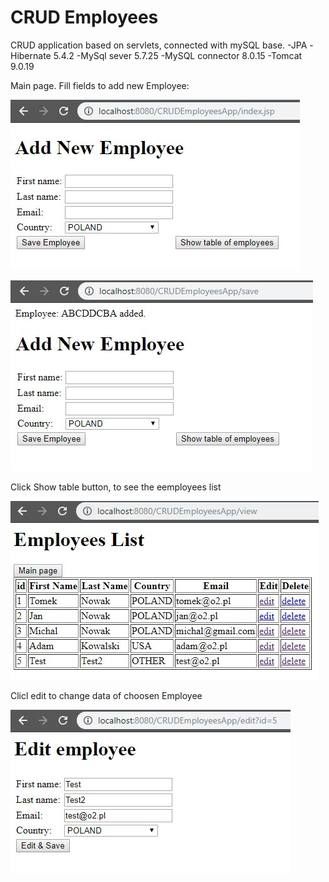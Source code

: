 # CRUD Employees

CRUD application based on servlets, connected with mySQL base.
-JPA
-Hibernate 5.4.2
-MySql sever 5.7.25
-MySQL connector 8.0.15
-Tomcat 9.0.19

Main page. Fill fields to add new Employee:

![alt text](https://github.com/widawski-lukasz/CRUDEmployeesApp/blob/master/crudImages/save.JPG)


![alt text](https://github.com/widawski-lukasz/CRUDEmployeesApp/blob/master/crudImages/adding.JPG)

Click Show table button, to see the eemployees list

![alt text](https://github.com/widawski-lukasz/CRUDEmployeesApp/blob/master/crudImages/list.JPG)

Clicl edit to change data of choosen Employee

![alt text](https://github.com/widawski-lukasz/CRUDEmployeesApp/blob/master/crudImages/edit.JPG)

